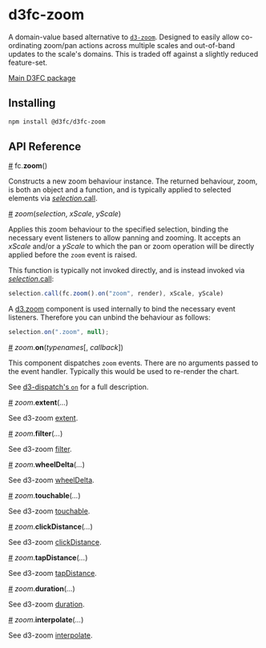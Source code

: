 # d3fc-zoom

A domain-value based alternative to [`d3-zoom`](https://github.com/d3/d3-zoom). Designed to easily allow co-ordinating zoom/pan actions across multiple scales and out-of-band updates to the scale's domains. This is traded off against a slightly reduced feature-set.

[Main D3FC package](https://github.com/d3fc/d3fc)

## Installing

```bash
npm install @d3fc/d3fc-zoom
```

## API Reference

<a name="zoom" href="#zoom">#</a> fc.**zoom**()

Constructs a new zoom behaviour instance. The returned behaviour, zoom, is both an object and a function, and is typically applied to selected elements via [*selection*.call](https://github.com/d3/d3-selection#selection_call).

<a name="_zoom" href="#_zoom">#</a> *zoom*(*selection*, *xScale*, *yScale*)

Applies this zoom behaviour to the specified selection, binding the necessary event listeners to allow panning and zooming. It accepts an *xScale* and/or a *yScale* to which the pan or zoom operation will be directly applied before the `zoom` event is raised.

This function is typically not invoked directly, and is instead invoked via [*selection*.call](https://github.com/d3/d3-selection#selection_call):

```javascript
selection.call(fc.zoom().on("zoom", render), xScale, yScale)
```

A [d3.zoom](https://github.com/d3/d3-zoom#zoom) component is used internally to bind the necessary event listeners. Therefore you can unbind the behaviour as follows:

```javascript
selection.on(".zoom", null);
```

<a name="zoom_on" href="#zoom_on">#</a> *zoom*.**on**(*typenames*[, *callback*])

This component dispatches `zoom` events. There are no arguments passed to the event handler. Typically this would be used to re-render the chart.

See [d3-dispatch's `on`](https://github.com/d3/d3-dispatch#dispatch_on) for a full description.

<a name="zoom_extent" href="#zoom_extent">#</a> *zoom*.**extent**(*...*)

See d3-zoom [extent](https://github.com/d3/d3-brush#brush_handleSize).

<a name="zoom_filter" href="#zoom_filter">#</a> *zoom*.**filter**(*...*)

See d3-zoom [filter](https://github.com/d3/d3-brush#brush_handleSize).

<a name="zoom_wheelDelta" href="#zoom_wheelDelta">#</a> *zoom*.**wheelDelta**(*...*)

See d3-zoom [wheelDelta](https://github.com/d3/d3-brush#brush_handleSize).

<a name="zoom_touchable" href="#zoom_touchable">#</a> *zoom*.**touchable**(*...*)

See d3-zoom [touchable](https://github.com/d3/d3-brush#brush_handleSize).

<a name="zoom_clickDistance" href="#zoom_clickDistance">#</a> *zoom*.**clickDistance**(*...*)

See d3-zoom [clickDistance](https://github.com/d3/d3-brush#brush_handleSize).

<a name="zoom_tapDistance" href="#zoom_tapDistance">#</a> *zoom*.**tapDistance**(*...*)

See d3-zoom [tapDistance](https://github.com/d3/d3-brush#brush_handleSize).

<a name="zoom_duration" href="#zoom_duration">#</a> *zoom*.**duration**(*...*)

See d3-zoom [duration](https://github.com/d3/d3-brush#brush_handleSize).

<a name="zoom_interpolate" href="#zoom_interpolate">#</a> *zoom*.**interpolate**(*...*)

See d3-zoom [interpolate](https://github.com/d3/d3-brush#brush_handleSize).
